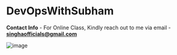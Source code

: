 # DevOpsWithSubham

**Contact Info** - For Online Class, Kindly reach out to me via email - **singhaofficials@gmail.com**

![image](https://github.com/subhamsingha/DevOpsWithSubham/assets/73743186/425f236b-f458-4105-ade5-72f08f5d2fc1)

